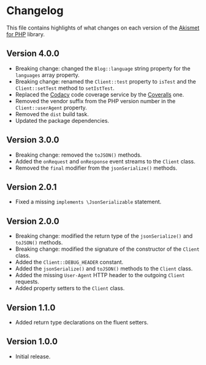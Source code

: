# Changelog
This file contains highlights of what changes on each version of the [Akismet for PHP](https://github.com/cedx/akismet.php) library.

## Version 4.0.0
- Breaking change: changed the `Blog::language` string property for the `languages` array property.
- Breaking change: renamed the `Client::test` property to `isTest` and the `Client::setTest` method to `setIstTest`.
- Replaced the [Codacy](https://www.codacy.com) code coverage service by the [Coveralls](https://coveralls.io) one.
- Removed the vendor suffix from the PHP version number in the `Client::userAgent` property.
- Removed the `dist` build task.
- Updated the package dependencies.

## Version 3.0.0
- Breaking change: removed the `toJSON()` methods.
- Added the `onRequest` and `onResponse` event streams to the `Client` class.
- Removed the `final` modifier from the `jsonSerialize()` methods.

## Version 2.0.1
- Fixed a missing `implements \JsonSerializable` statement.

## Version 2.0.0
- Breaking change: modified the return type of the `jsonSerialize()` and `toJSON()` methods.
- Breaking change: modified the signature of the constructor of the `Client` class.
- Added the `Client::DEBUG_HEADER` constant.
- Added the `jsonSerialize()` and `toJSON()` methods to the `Client` class.
- Added the missing `User-Agent` HTTP header to the outgoing `Client` requests.
- Added property setters to the `Client` class.

## Version 1.1.0
- Added return type declarations on the fluent setters.

## Version 1.0.0
- Initial release.
